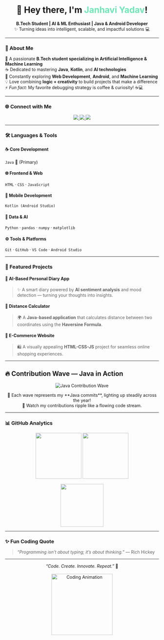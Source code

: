  <!-- 💫 PROFILE HEADER -->
<h1 align="center">🌟 Hey there, I'm <span style="color:#6EE7B7;">Janhavi Yadav</span>!</h1>

<p align="center">
  <b>B.Tech Student | AI & ML Enthusiast | Java & Android Developer</b>  
  <br>
  ✨ Turning ideas into intelligent, scalable, and impactful solutions 💻  
</p>

---

### 🌸 About Me  

💫 A passionate **B.Tech student specializing in Artificial Intelligence & Machine Learning**  
☕ Dedicated to mastering **Java**, **Kotlin**, and **AI technologies**  
🚀 Constantly exploring **Web Development**, **Android**, and **Machine Learning**  
💡 Love combining **logic + creativity** to build projects that make a difference  
⚡ *Fun fact:* My favorite debugging strategy is coffee & curiosity! ☕💻  

---

### 🌐 Connect with Me  

<p align="center">
  <a href="https://www.linkedin.com/in/janhavi-yadav-41a674280/" target="_blank">
    <img src="https://img.shields.io/badge/LinkedIn-Connect-blue?style=for-the-badge&logo=linkedin" />
  </a>
  <a href="mailto:janhaviyadav14062006@gmail.com">
    <img src="https://img.shields.io/badge/Email-Contact-red?style=for-the-badge&logo=gmail" />
  </a>
  <a href="https://github.com/janhavi264" target="_blank">
    <img src="https://img.shields.io/badge/GitHub-janhavi264-181717?style=for-the-badge&logo=github" />
  </a>
</p>

---

### 🛠️ Languages & Tools  

#### ☕ Core Development  
`Java` 💛 (Primary)  

#### 🌐 Frontend & Web  
`HTML` · `CSS` · `JavaScript`  

#### 📱 Mobile Development  
`Kotlin (Android Studio)`  

#### 🤖 Data & AI  
`Python` · `pandas` · `numpy` · `matplotlib`  

#### ⚙️ Tools & Platforms  
`Git` · `GitHub` · `VS Code` · `Android Studio`  

---

### 🚀 Featured Projects  

#### 🧠 AI-Based Personal Diary App  
> ✨ A smart diary powered by **AI sentiment analysis** and mood detection — turning your thoughts into insights.  

#### 📏 Distance Calculator  
> 🌍 A **Java-based application** that calculates distance between two coordinates using the **Haversine Formula**.  

#### 🛒 E-Commerce Website  
> 🛍️ A visually appealing **HTML-CSS-JS** project for seamless online shopping experiences.  

---

## 🔥 Contribution Wave — Java in Action  

<p align="center">
  <img src="https://github-readme-activity-graph.vercel.app/graph?username=janhavi264&theme=react-dark&area=true&hide_border=true&color=yellow&line=false&point=false" alt="Java Contribution Wave" />
</p>

<p align="center">
  💛 Each wave represents my **Java commits**, lighting up steadily across the year!  
  <br>
  🌟 Watch my contributions ripple like a flowing code stream.
</p>

---

### 📊 GitHub Analytics  

<p align="center">
  <img src="https://github-readme-stats.vercel.app/api?username=janhavi264&show_icons=true&theme=tokyonight&count_private=true&hide_border=true" height="150" />
  <img src="https://github-readme-streak-stats.herokuapp.com/?user=janhavi264&theme=tokyonight&hide_border=true" height="150" />
</p>

<p align="center">
  <img src="https://github-readme-stats.vercel.app/api/top-langs/?username=janhavi264&layout=compact&theme=tokyonight&hide_border=true&custom_title=Most%20Used%20Language:%20Java&hide=python,html,css,javascript" height="140" />
</p>

---

### ✨ Fun Coding Quote  

> *“Programming isn’t about typing; it’s about thinking.”* — Rich Hickey  

---

<p align="center">
  <em>“Code. Create. Innovate. Repeat.”</em> 🚀  
  <br><br>
  <img src="https://media.giphy.com/media/WUlplcMpOCEmTGBtBW/giphy.gif" width="200" alt="Coding Animation"/>
</p>
